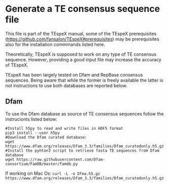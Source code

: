 # Generate a TE consensus sequence file

This file is part of the TEspeX manual, some of the TEspeX prerequisites (https://github.com/fansalon/TEspeX#prerequisites) may be prerequisites also for the installation commmands listed here.

Theoretically, TEspeX is supposed to work on any type of TE consensus sequence. However, providing a good input file may increase the accuracy of TEspeX.

TEspeX has been largely tested on Dfam and RepBase consensus sequences. Being aware that while the former is freely available the latter is not instructions to use both databases are reported below.

## **Dfam** ##

To use the Dfam database as source of TE consensus sequences follow the instrucionts listed below:

```
#Install h5py to read and write files in HDF5 format
pip3 install --user h5py
#Download the Dfam curated database:
wget https://www.dfam.org/releases/Dfam_3.3/families/Dfam_curatedonly.h5.gz
#Install the pyhton3 script to retrieve fasta TE sequences from Dfam database
wget https://raw.githubusercontent.com/Dfam-consortium/FamDB/master/famdb.py
```

If working on Mac Os:
```curl -L -o Dfma.h5.gz https://www.dfam.org/releases/Dfam_3.3/families/Dfam_curatedonly.h5.gz```
